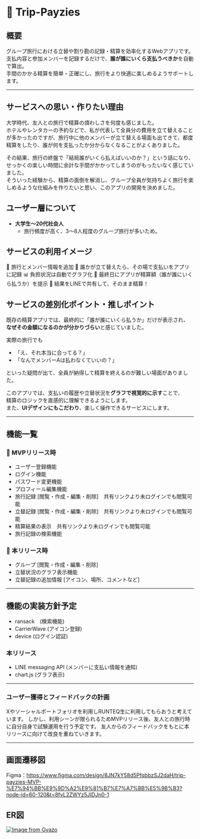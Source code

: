 # 🧳 Trip-Payzies

## 概要
グループ旅行における立替や割り勘の記録・精算を効率化するWebアプリです。  
支払内容と参加メンバーを記録するだけで、**誰が誰にいくら支払うべきか**を自動で算出。  
手間のかかる精算を簡単・正確にし、旅行をより快適に楽しめるようサポートします。

---

## サービスへの思い・作りたい理由
大学時代、友人との旅行で精算の煩わしさを何度も感じました。  
ホテルやレンタカーの予約などで、私が代表して全員分の費用を立て替えることが多かったのですが、旅行中に他のメンバーが立て替える場面も出てきて、都度精算をしたり、誰が何を支払ったか分からなくなることがよくありました。

その結果、旅行の終盤で「結局誰がいくら払えばいいのか？」という話になり、せっかくの楽しい時間に余計な手間がかかってしまうのがもったいなく感じていました。  
そういった経験から、精算の面倒を解消し、グループ全員が気持ちよく旅行を楽しめるような仕組みを作りたいと思い、このアプリの開発を決めました。


## ユーザー層について
- **大学生〜20代社会人**
  - 旅行頻度が高く、3〜8人程度のグループ旅行が多いため。


## サービスの利用イメージ
📝 旅行とメンバー情報を追加
💸 誰かが立て替えたら、その場で支払いをアプリに記録
📊 負担状況は自動でグラフ化
🧮 最終日にアプリが精算額（誰が誰にいくら払うか）を提示
🔗 結果をLINEで共有して、そのまま精算！


## サービスの差別化ポイント・推しポイント
既存の精算アプリでは、最終的に「誰が誰にいくら払うか」だけが表示され、  
**なぜその金額になるのかが分かりづらい**と感じていました。

実際の旅行でも
- 「え、それ本当に合ってる？」
- 「なんでメンバーAは払わなくていいの？」

といった疑問が出て、全員が納得して精算を終えるのが難しい場面がありました。

このアプリでは、支払いの履歴や立替状況を**グラフで視覚的に示す**ことで、  
精算のロジックを直感的に理解できるようにします。  
また、**UIデザインにもこだわり**、楽しく操作できるサービスにします。

---

## 機能一覧
### 🐣 MVPリリース時
- ユーザー登録機能
- ログイン機能
- パスワード変更機能
- プロフィール編集機能
- 旅行記録 [閲覧・作成・編集・削除]　共有リンクより未ログインでも閲覧可能
- 立替記録 [閲覧・作成・編集・削除]　共有リンクより未ログインでも閲覧可能
- 精算結果の表示　共有リンクより未ログインでも閲覧可能
- 旅行記録の検索機能

### 🚀 本リリース時
- グループ [閲覧・作成・編集・削除]
- 立替状況のグラフ表示機能
- 立替記録の追加情報 [アイコン、場所、コメントなど]

---

## 機能の実装方針予定
- ransack　(検索機能)
- CarrierWave (アイコン登録)
- device (ログイン認証)

### 本リリース
- LINE messaging API (メンバーに支払い情報を通知)
- chart.js (グラフ表示)

---

### ユーザー獲得とフィードバックの計画
Xやソーシャルポートフォリオを利用しRUNTEQ生に利用してもらおうと考えています。
しかし、利用シーンが限られるためMVPリリース後、友人との旅行時に自分自身で試験運用を行う予定です。
友人からのフィードバックをもとに本リリースに向けて改良を重ねていきます。

---

## 画面遷移図
Figma：https://www.figma.com/design/8JN7kY58d5PfqbbzSJ2daH/trip-payzies-MVP-%E7%94%BB%E9%9D%A2%E9%81%B7%E7%A7%BB%E5%9B%B3?node-id=60-120&t=8fvL2ZWYz5JIDJn0-1

## ER図
[![Image from Gyazo](https://i.gyazo.com/ef4b6560d32fd2e518a06e444cbee328.png)](https://gyazo.com/ef4b6560d32fd2e518a06e444cbee328)